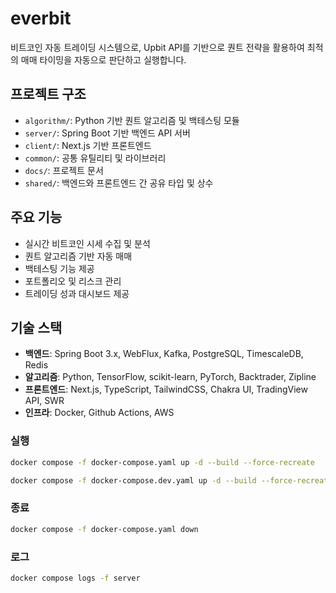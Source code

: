 # everbit

비트코인 자동 트레이딩 시스템으로, Upbit API를 기반으로 퀀트 전략을 활용하여 최적의 매매 타이밍을 자동으로 판단하고 실행합니다.

## 프로젝트 구조

- `algorithm/`: Python 기반 퀀트 알고리즘 및 백테스팅 모듈
- `server/`: Spring Boot 기반 백엔드 API 서버
- `client/`: Next.js 기반 프론트엔드
- `common/`: 공통 유틸리티 및 라이브러리
- `docs/`: 프로젝트 문서
- `shared/`: 백엔드와 프론트엔드 간 공유 타입 및 상수

## 주요 기능

- 실시간 비트코인 시세 수집 및 분석
- 퀀트 알고리즘 기반 자동 매매
- 백테스팅 기능 제공
- 포트폴리오 및 리스크 관리
- 트레이딩 성과 대시보드 제공

## 기술 스택

- **백엔드**: Spring Boot 3.x, WebFlux, Kafka, PostgreSQL, TimescaleDB, Redis
- **알고리즘**: Python, TensorFlow, scikit-learn, PyTorch, Backtrader, Zipline
- **프론트엔드**: Next.js, TypeScript, TailwindCSS, Chakra UI, TradingView API, SWR
- **인프라**: Docker, Github Actions, AWS


### 실행
```sh
docker compose -f docker-compose.yaml up -d --build --force-recreate
```
```sh
docker compose -f docker-compose.dev.yaml up -d --build --force-recreate
```

### 종료
```sh
docker compose -f docker-compose.yaml down
```

### 로그
```sh
docker compose logs -f server  
```